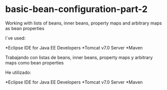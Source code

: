 # basic-bean-configuration-part-2
Working with lists of beans, inner beans, property maps and arbitrary maps as bean properties

I´ve used:

*Eclipse IDE for Java EE Developers *Tomcat v7.0 Server *Maven

Trabajando con listas de beans, inner beans, property maps y arbitrary maps como bean properties

He utilizado:

*Eclipse IDE for Java EE Developers *Tomcat v7.0 Server *Maven
